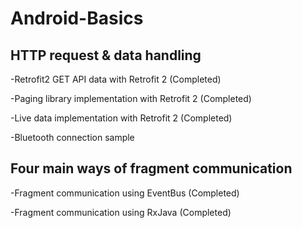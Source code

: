 # Android-Basics
## HTTP request & data handling
-Retrofit2 GET API data with Retrofit 2 (Completed)

-Paging library implementation with Retrofit 2 (Completed)

-Live data implementation with Retrofit 2 (Completed)

-Bluetooth connection sample

## Four main ways of fragment communication
-Fragment communication using EventBus (Completed)

-Fragment communication using RxJava (Completed)

